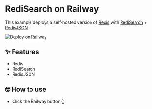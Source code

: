 # RediSearch on Railway

This example deploys a self-hosted version of [Redis](https://redis.io/) with [RediSearch](https://redis.io/docs/stack/search/) + [RedisJSON](https://redis.io/docs/stack/json/).

[![Deploy on Railway](https://railway.app/button.svg)]()

## ✨ Features

- Redis
- RediSearch
- RedisJSON

## 🤓 How to use

- Click the Railway button 👆
